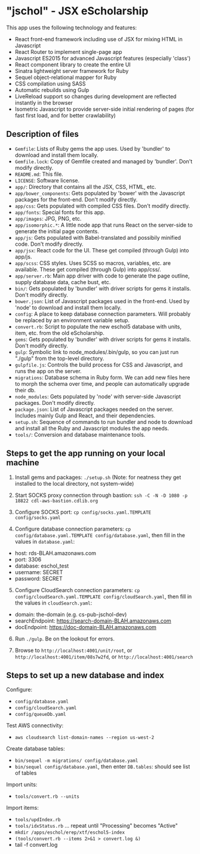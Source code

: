 "jschol" - JSX eScholarship
===========================

This app uses the following technology and features:
* React front-end framework including use of JSX for mixing HTML in Javascript
* React Router to implement single-page app
* Javascript ES2015 for advanced Javascript features (especially 'class')
* React component library to create the entire UI
* Sinatra lightweight server framework for Ruby
* Sequel object-relational mapper for Ruby
* CSS compilation using SASS
* Automatic rebuilds using Gulp
* LiveReload support so changes during development are reflected instantly in the browser
* Isometric Javascript to provide server-side initial rendering of pages (for fast first load, and for better crawlability)

Description of files
--------------------

* `Gemfile`: Lists of Ruby gems the app uses. Used by 'bundler' to download and install them locally.
* `Gemfile.lock`: Copy of Gemfile created and managed by 'bundler'. Don't modify directly.
* `README.md`: This file.
* `LICENSE`: Software license.
* `app/`: Directory that contains all the JSX, CSS, HTML, etc.
* `app/bower_components`: Gets populated by 'bower' with the Javascript packages for the front-end. Don't modify directly.
* `app/css`: Gets populated with compiled CSS files. Don't modify directly.
* `app/fonts`: Special fonts for this app.
* `app/images`: JPG, PNG, etc.
* `app/isomorphic.*`: A little node app that runs React on the server-side to generate the initial page contents.
* `app/js`: Gets populated with Babel-translated and possibily minified code. Don't modify directly.
* `app/jsx`: React code for the UI. These get compiled (through Gulp) into app/js.
* `app/scss`: CSS styles. Uses SCSS so macros, variables, etc. are available. These get compiled (through Gulp) into app/css/.
* `app/server.rb`: Main app driver with code to generate the page outline, supply database data, cache bust, etc.
* `bin/`: Gets populated by 'bundler' with driver scripts for gems it installs. Don't modify directly.
* `bower.json`: List of Javascript packages used in the front-end. Used by 'node' to download and install them locally.
* `config`: A place to keep database connection parameters. Will probably be replaced by an environment variable setup.
* `convert.rb`: Script to populate the new eschol5 database with units, item, etc. from the old eScholarship.
* `gems`: Gets populated by 'bundler' with driver scripts for gems it installs. Don't modify directly.
* `gulp`: Symbolic link to node_modules/.bin/gulp, so you can just run "./gulp" from the top-level directory.
* `gulpfile.js`: Controls the build process for CSS and Javascript, and runs the app on the server.
* `migrations`: Database schema in Ruby form. We can add new files here to morph the schema over time, and people can automatically upgrade their db.
* `node_modules`: Gets populated by 'node' with server-side Javascript packages. Don't modify directly.
* `package.json`: List of Javascript packages needed on the server. Includes mainly Gulp and React, and their dependencies.
* `setup.sh`: Sequence of commands to run bundler and node to download and install all the Ruby and Javascript modules the app needs.
* `tools/`: Conversion and database maintenance tools.

Steps to get the app running on your local machine
--------------------------------------------------

1. Install gems and packages: `./setup.sh` (Note: for neatness they get installed to the local directory, not system-wide)

2. Start SOCKS proxy connection through bastion: `ssh -C -N -D 1080 -p 18822 cdl-aws-bastion.cdlib.org`

3. Configure SOCKS port: `cp config/socks.yaml.TEMPLATE config/socks.yaml`

4. Configure database connection parameters: `cp config/database.yaml.TEMPLATE config/database.yaml`, then fill in the values in `database.yaml`:
  * host: rds-BLAH.amazonaws.com
  * port: 3306
  * database: eschol_test
  * username: SECRET
  * password: SECRET

5. Configure CloudSearch connection parameters: `cp config/cloudSearch.yaml.TEMPLATE config/cloudSearch.yaml`, then fill in the values in `cloudSearch.yaml`:
  * domain: the-domain (e.g. cs-pub-jschol-dev)
  * searchEndpoint: https://search-domain-BLAH.amazonaws.com
  * docEndpoint: https://doc-domain-BLAH.amazonaws.com

6. Run `./gulp`. Be on the lookout for errors.

7. Browse to `http://localhost:4001/unit/root`, or `http://localhost:4001/item/08s7w2fd`, or `http://localhost:4001/search`

Steps to set up a new database and index
----------------------------------------

Configure:
* `config/database.yaml`
* `config/cloudSearch.yaml`
* `config/queueDb.yaml`

Test AWS connectivity:
* `aws cloudsearch list-domain-names --region us-west-2`

Create database tables:
* `bin/sequel -m migrations/ config/database.yaml`
* `bin/sequel config/database.yaml`, then enter `DB.tables`: should see list of tables

Import units:
* `tools/convert.rb --units`

Import items:
* `tools/updIndex.rb`
* `tools/idxStatus.rb` ... repeat until "Processing" becomes "Active"
* `mkdir /apps/eschol/erep/xtf/eschol5-index`
* `(tools/convert.rb --items 2>&1 > convert.log &)`
* tail -f convert.log

